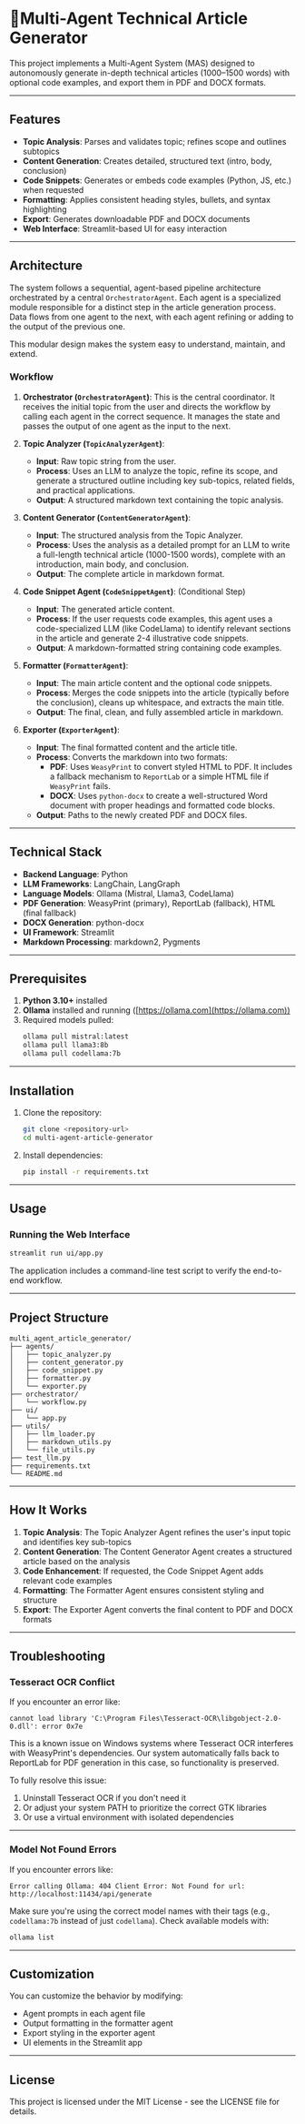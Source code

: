 # 📝Multi-Agent Technical Article Generator

This project implements a Multi-Agent System (MAS) designed to autonomously generate in-depth technical articles (1000–1500 words) with optional code examples, and export them in PDF and DOCX formats.

-----

## Features

- **Topic Analysis**: Parses and validates topic; refines scope and outlines subtopics
- **Content Generation**: Creates detailed, structured text (intro, body, conclusion)
- **Code Snippets**: Generates or embeds code examples (Python, JS, etc.) when requested
- **Formatting**: Applies consistent heading styles, bullets, and syntax highlighting
- **Export**: Generates downloadable PDF and DOCX documents
- **Web Interface**: Streamlit-based UI for easy interaction
  
-----

## Architecture

The system follows a sequential, agent-based pipeline architecture orchestrated by a central `OrchestratorAgent`. Each agent is a specialized module responsible for a distinct step in the article generation process. Data flows from one agent to the next, with each agent refining or adding to the output of the previous one.

This modular design makes the system easy to understand, maintain, and extend.

### Workflow

1.  **Orchestrator (`OrchestratorAgent`)**: This is the central coordinator. It receives the initial topic from the user and directs the workflow by calling each agent in the correct sequence. It manages the state and passes the output of one agent as the input to the next.

2.  **Topic Analyzer (`TopicAnalyzerAgent`)**:
    -   **Input**: Raw topic string from the user.
    -   **Process**: Uses an LLM to analyze the topic, refine its scope, and generate a structured outline including key sub-topics, related fields, and practical applications.
    -   **Output**: A structured markdown text containing the topic analysis.

3.  **Content Generator (`ContentGeneratorAgent`)**:
    -   **Input**: The structured analysis from the Topic Analyzer.
    -   **Process**: Uses the analysis as a detailed prompt for an LLM to write a full-length technical article (1000-1500 words), complete with an introduction, main body, and conclusion.
    -   **Output**: The complete article in markdown format.

4.  **Code Snippet Agent (`CodeSnippetAgent`)**: (Conditional Step)
    -   **Input**: The generated article content.
    -   **Process**: If the user requests code examples, this agent uses a code-specialized LLM (like CodeLlama) to identify relevant sections in the article and generate 2-4 illustrative code snippets.
    -   **Output**: A markdown-formatted string containing code examples.

5.  **Formatter (`FormatterAgent`)**:
    -   **Input**: The main article content and the optional code snippets.
    -   **Process**: Merges the code snippets into the article (typically before the conclusion), cleans up whitespace, and extracts the main title.
    -   **Output**: The final, clean, and fully assembled article in markdown.

6.  **Exporter (`ExporterAgent`)**:
    -   **Input**: The final formatted content and the article title.
    -   **Process**: Converts the markdown into two formats:
        -   **PDF**: Uses `WeasyPrint` to convert styled HTML to PDF. It includes a fallback mechanism to `ReportLab` or a simple HTML file if `WeasyPrint` fails.
        -   **DOCX**: Uses `python-docx` to create a well-structured Word document with proper headings and formatted code blocks.
    -   **Output**: Paths to the newly created PDF and DOCX files.

-----

## Technical Stack

- **Backend Language**: Python
- **LLM Frameworks**: LangChain, LangGraph
- **Language Models**: Ollama (Mistral, Llama3, CodeLlama)
- **PDF Generation**: WeasyPrint (primary), ReportLab (fallback), HTML (final fallback)
- **DOCX Generation**: python-docx
- **UI Framework**: Streamlit
- **Markdown Processing**: markdown2, Pygments

---------

## Prerequisites

1. **Python 3.10+** installed
2. **Ollama** installed and running ([https://ollama.com](https://ollama.com))
3. Required models pulled:
   ```bash
   ollama pull mistral:latest
   ollama pull llama3:8b
   ollama pull codellama:7b
   ```
---------

## Installation

1. Clone the repository:
   ```bash
   git clone <repository-url>
   cd multi-agent-article-generator
   ```

2. Install dependencies:
   ```bash
   pip install -r requirements.txt
   ```
--------

## Usage

### Running the Web Interface

```bash
streamlit run ui/app.py
```

The application includes a command-line test script to verify the end-to-end workflow.

--------

## Project Structure

```
multi_agent_article_generator/
├── agents/
│   ├── topic_analyzer.py
│   ├── content_generator.py
│   ├── code_snippet.py
│   ├── formatter.py
│   └── exporter.py
├── orchestrator/
│   └── workflow.py
├── ui/
│   └── app.py
├── utils/
│   ├── llm_loader.py
│   ├── markdown_utils.py
│   └── file_utils.py
├── test_llm.py
├── requirements.txt
└── README.md
```
-----

## How It Works

1. **Topic Analysis**: The Topic Analyzer Agent refines the user's input topic and identifies key sub-topics
2. **Content Generation**: The Content Generator Agent creates a structured article based on the analysis
3. **Code Enhancement**: If requested, the Code Snippet Agent adds relevant code examples
4. **Formatting**: The Formatter Agent ensures consistent styling and structure
5. **Export**: The Exporter Agent converts the final content to PDF and DOCX formats

--------

## Troubleshooting

### Tesseract OCR Conflict

If you encounter an error like:
```
cannot load library 'C:\Program Files\Tesseract-OCR\libgobject-2.0-0.dll': error 0x7e
```

This is a known issue on Windows systems where Tesseract OCR interferes with WeasyPrint's dependencies. 
Our system automatically falls back to ReportLab for PDF generation in this case, so functionality is preserved.

To fully resolve this issue:
1. Uninstall Tesseract OCR if you don't need it
2. Or adjust your system PATH to prioritize the correct GTK libraries
3. Or use a virtual environment with isolated dependencies

-------------

### Model Not Found Errors

If you encounter errors like:
```
Error calling Ollama: 404 Client Error: Not Found for url: http://localhost:11434/api/generate
```

Make sure you're using the correct model names with their tags (e.g., `codellama:7b` instead of just `codellama`).
Check available models with:
```bash
ollama list
```

--------------

## Customization

You can customize the behavior by modifying:
- Agent prompts in each agent file
- Output formatting in the formatter agent
- Export styling in the exporter agent
- UI elements in the Streamlit app

-----------------

## License

This project is licensed under the MIT License - see the LICENSE file for details.
